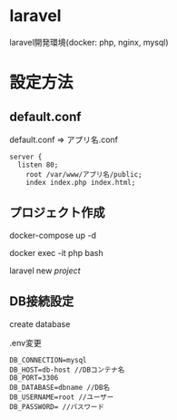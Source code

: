 # laravel
laravel開発環境(docker: php, nginx, mysql)

# 設定方法
## default.conf
default.conf => アプリ名.conf
```
server {
  listen 80;
    root /var/www/アプリ名/public;
    index index.php index.html;
```

## プロジェクト作成
docker-compose up -d

docker exec -it php bash

laravel new *project*

## DB接続設定
create database

.env変更
```
DB_CONNECTION=mysql
DB_HOST=db-host //DBコンテナ名
DB_PORT=3306
DB_DATABASE=dbname //DB名
DB_USERNAME=root //ユーザー
DB_PASSWORD= //パスワード
```


